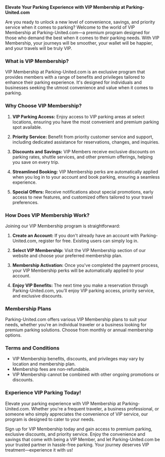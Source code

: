 **Elevate Your Parking Experience with VIP Membership at Parking-United.com**

Are you ready to unlock a new level of convenience, savings, and priority service when it comes to parking? Welcome to the world of VIP Membership at Parking-United.com—a premium program designed for those who demand the best when it comes to their parking needs. With VIP Membership, your journeys will be smoother, your wallet will be happier, and your travels will be truly VIP.

### **What is VIP Membership?**

VIP Membership at Parking-United.com is an exclusive program that provides members with a range of benefits and privileges tailored to enhance their parking experience. It's designed for individuals and businesses seeking the utmost convenience and value when it comes to parking.

### **Why Choose VIP Membership?**

1. **VIP Parking Access:** Enjoy access to VIP parking areas at select locations, ensuring you have the most convenient and premium parking spot available.

2. **Priority Service:** Benefit from priority customer service and support, including dedicated assistance for reservations, changes, and inquiries.

3. **Discounts and Savings:** VIP Members receive exclusive discounts on parking rates, shuttle services, and other premium offerings, helping you save on every trip.

4. **Streamlined Booking:** VIP Membership perks are automatically applied when you log in to your account and book parking, ensuring a seamless experience.

5. **Special Offers:** Receive notifications about special promotions, early access to new features, and customized offers tailored to your travel preferences.

### **How Does VIP Membership Work?**

Joining our VIP Membership program is straightforward:

1. **Create an Account:** If you don't already have an account with Parking-United.com, register for free. Existing users can simply log in.

2. **Select VIP Membership:** Visit the VIP Membership section of our website and choose your preferred membership plan.

3. **Membership Activation:** Once you've completed the payment process, your VIP Membership perks will be automatically applied to your account.

4. **Enjoy VIP Benefits:** The next time you make a reservation through Parking-United.com, you'll enjoy VIP parking access, priority service, and exclusive discounts.

### **Membership Plans**

Parking-United.com offers various VIP Membership plans to suit your needs, whether you're an individual traveler or a business looking for premium parking solutions. Choose from monthly or annual membership options.

### **Terms and Conditions**

- VIP Membership benefits, discounts, and privileges may vary by location and membership plan.
- Membership fees are non-refundable.
- VIP Membership cannot be combined with other ongoing promotions or discounts.

### **Experience VIP Parking Today!**

Elevate your parking experience with VIP Membership at Parking-United.com. Whether you're a frequent traveler, a business professional, or someone who simply appreciates the convenience of VIP service, our program is designed to cater to your needs.

Sign up for VIP Membership today and gain access to premium parking, exclusive discounts, and priority service. Enjoy the convenience and savings that come with being a VIP Member, and let Parking-United.com be your trusted partner in hassle-free parking. Your journey deserves VIP treatment—experience it with us!